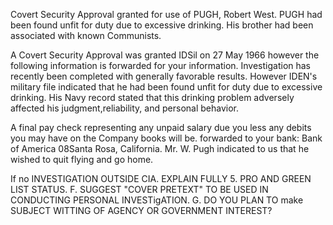 Covert Security Approval granted for use of PUGH, Robert West. PUGH had been found unfit for duty due to excessive drinking. His brother had been associated with known Communists.

A Covert Security Approval was granted IDSil on 27 May 1966 however the following information is forwarded for your information. Investigation has recently been completed with generally favorable results. However IDEN's military file indicated that he had been found unfit for duty due to excessive drinking. His Navy record stated that this drinking problem adversely affected his judgment,reliability, and personal behavior.

A final pay check representing any unpaid salary due you less any debits you may have on the Company books will be. forwarded to your bank: Bank of America 08Santa Rosa, California. Mr. W. Pugh indicated to us that he wished to quit flying and go home.

If no INVESTIGATION OUTSIDE CIA. EXPLAIN FULLY 5. PRO AND GREEN LIST STATUS. F. SUGGEST "COVER PRETEXT" TO BE USED IN CONDUCTING PERSONAL INVESTigATION. G. DO YOU PLAN TO make SUBJECT WITTING OF AGENCY OR GOVERNMENT INTEREST?
